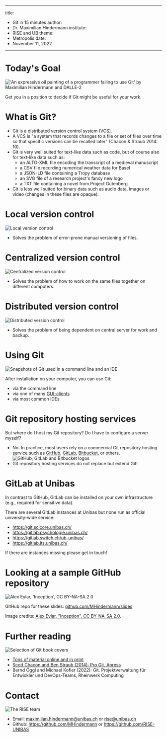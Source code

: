 

---
title: 
- Git in 15 minutes
author:
- Dr. Maximilian Hindermann
institute: 
- RISE and UB
theme: 
- Metropolis
date: 
- November 11, 2022

---

# Today's Goal

![](images/git.png "'An expressive oil painting of a programmer failing to use Git' by Maximilian Hindermann and DALLE-2")

Get you in a position to decide if Git might be useful for your work.

# What is Git?

- Git is a distributed version control system (VCS).
- A VCS is "a system that records changes to a file or set of files over time so that specific versions can be recalled later" (Chacon & Straub 2014: 10).
- Git is very well suited for text-like data such as code, but of course also for text-like data such as:
    - an ALTO-XML file encoding the transcript of a medieval manuscript
    - a CSV file recording numerical weather data for Basel
    - a JSON-LD file containing a Tropy database
    - an SVG file of a research project's fancy new logo
    - a TXT file containing a novel from Project Gutenberg
- Git is less well suited for binary data such as audio data, images or video (changes in these files are opaque).

# Local version control

![](images/local.png "Local version control")

- Solves the problem of error-prone manual versioning of files.

# Centralized version control

![](images/centralized.png "Centralized version control")

- Solves the problem of how to work on the same files together on different computers.

# Distributed version control

![](images/distributed.png "Distributed version control")

- Solves the problem of being dependent on central server for work and backup.

# Using Git

![](images/use.png "Snapshots of Git used in a command line and an IDE")

After installation on your computer, you can use Git:

- via the command line
- via one of many [GUI-clients](https://git-scm.com/downloads/guis)
- via most common IDEs

# Git repository hosting services

But where do I host my Git repository? Do I have to configure a server myself? 

- No. In practice, most users rely on a commercial Git repository hosting service such as [GitHub](https://github.com/), [GitLab](https://gitlab.com/), [Bitbucket](https://bitbucket.org/), or others.
![](images/logos.png "GitHub, GitLab and Bitbucket logos")
- Git repository hosting services do not replace but extend Git!

# GitLab at Unibas

In contrast to GitHub, GitLab can be installed on your own infrastructure (e.g., required for sensitive data).

There are several GitLab instances at Unibas but none run as official university-wide service:

- https://git.scicore.unibas.ch/
- https://gitlab.psychologie.unibas.ch/
- https://gitlab.switch.ch/ub-unibas/
- https://gitlab.its.unibas.ch/

If there are instances missing please get in touch!

# Looking at a sample GitHub repository

![](images/inception.png "Alex Eylar, 'Inception', CC BY-NA-SA 2.0")

GitHub repo for these slides: [github.com/MHindermann/slides](https://github.com/MHindermann/slides)

Image credits: [Alex Eylar, "Inception", CC BY-NA-SA 2.0](https://www.flickr.com/photos/hoyvinmayvin/4829301976).

# Further reading

![](images/books.png "Selection of Git book covers")

- [Tons of material online and in print](https://git-scm.com/doc/ext)
- [Scott Chacon and Ben Straub (2014): Pro Git, Apress](https://git-scm.com/book/en/v2)
- Bernd Öggl and Michael Kofler (2022): Git. Projektverwaltung für Entwickler und DevOps-Teams, Rheinwerk Computing

# Contact

![](images/rise.jpg "The RISE team")

- Email: maximilian.hindermann@unibas.ch or rise@unibas.ch 
- Github: https://github.com/MHindermann or https://github.com/RISE-UNIBAS
